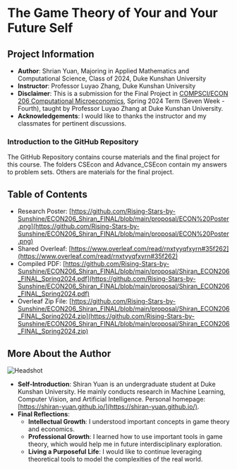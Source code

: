 # The Game Theory of Your and Your Future Self

## Project Information
- **Author**: Shrian Yuan, Majoring in Applied Mathematics and Computational Science, Class of 2024, Duke Kunshan University
- **Instructor**: Professor Luyao Zhang, Duke Kunshan University
- **Disclaimer**: This is a submission for the Final Project in [COMPSCI/ECON 206 Computational Microeconomics](https://ms.pubpub.org/), Spring 2024 Term (Seven Week - Fourth), taught by Professor Luyao Zhang at Duke Kunshan University.
- **Acknowledgements**: I would like to thanks the instructor and my classmates for pertinent discussions.

### Introduction to the GitHub Repository

The GitHub Repository contains course materials and the final project for this course. The folders CSEcon and Advance_CSEcon contain my answers to problem sets. Others are materials for the final project.

## Table of Contents
- Research Poster: [https://github.com/Rising-Stars-by-Sunshine/ECON206_Shiran_FINAL/blob/main/proposal/ECON%20Poster.png](https://github.com/Rising-Stars-by-Sunshine/ECON206_Shiran_FINAL/blob/main/proposal/ECON%20Poster.png)
- Shared Overleaf: [https://www.overleaf.com/read/rnxtyyqfxyrn#35f262](https://www.overleaf.com/read/rnxtyyqfxyrn#35f262)
- Compiled PDF: [https://github.com/Rising-Stars-by-Sunshine/ECON206_Shiran_FINAL/blob/main/proposal/Shiran_ECON206_FINAL_Spring2024.pdf](https://github.com/Rising-Stars-by-Sunshine/ECON206_Shiran_FINAL/blob/main/proposal/Shiran_ECON206_FINAL_Spring2024.pdf)
- Overleaf Zip File: [https://github.com/Rising-Stars-by-Sunshine/ECON206_Shiran_FINAL/blob/main/proposal/Shiran_ECON206_FINAL_Spring2024.zip](https://github.com/Rising-Stars-by-Sunshine/ECON206_Shiran_FINAL/blob/main/proposal/Shiran_ECON206_FINAL_Spring2024.zip)

## More About the Author
![Headshot]([url-to-headshot-image](https://github.com/Rising-Stars-by-Sunshine/ECON206_Shiran_FINAL/blob/main/shiran_square.jpeg?raw=true))
- **Self-Introduction**: Shiran Yuan is an undergraduate student at Duke Kunshan University. He mainly conducts research in Machine Learning, Computer Vision, and Artificial Intelligence. Personal homepage: [https://shiran-yuan.github.io/](https://shiran-yuan.github.io/).
- **Final Reflections**: 
  - **Intellectual Growth**: I understood important concepts in game theory and economics.
  - **Professional Growth**: I learned how to use important tools in game theory, which would help me in future interdisciplinary exploration.
  - **Living a Purposeful Life**: I would like to continue leveraging theoretical tools to model the complexities of the real world.
